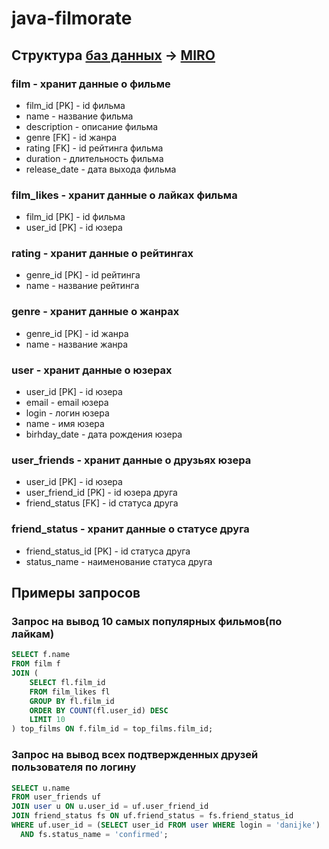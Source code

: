 # java-filmorate
## Структура [баз данных](https://github.com/danijke/java-filmorate/blob/sql_diagram/diagram_filmorate.jpg) -> [MIRO](https://miro.com/app/board/uXjVIQMs0_4=/?share_link_id=137127835375)
### film - хранит данные о фильме
* film_id [PK] - id фильма
* name - название фильма
* description - описание фильма
* genre [FK] - id жанра
* rating [FK] - id рейтинга фильма
* duration - длительность фильма
* release_date - дата выхода фильма

### film_likes - хранит данные о лайках фильма
* film_id [PK] - id фильма
* user_id [PK] - id юзера

### rating - хранит данные о рейтингах
* genre_id [PK] - id рейтинга
* name - название рейтинга

### genre - хранит данные о жанрах
* genre_id [PK] - id жанра
* name - название жанра

### user - хранит данные о юзерах
* user_id [PK] - id юзера
* email - email юзера
* login - логин юзера
* name - имя юзера
* birhday_date - дата рождения юзера

### user_friends - хранит данные о друзьях юзера
* user_id [PK] - id юзера
* user_friend_id [PK] - id юзера друга
* friend_status [FK] - id статуса друга

### friend_status - хранит данные о статусе друга
* friend_status_id [PK] - id статуса друга
* status_name - наименование статуса друга

## Примеры запросов
### Запрос на вывод 10 самых популярных фильмов(по лайкам)
```sql
SELECT f.name
FROM film f
JOIN (
    SELECT fl.film_id
    FROM film_likes fl
    GROUP BY fl.film_id
    ORDER BY COUNT(fl.user_id) DESC
    LIMIT 10
) top_films ON f.film_id = top_films.film_id;
```
### Запрос на вывод всех подтвержденных друзей пользователя по логину
```sql
SELECT u.name
FROM user_friends uf
JOIN user u ON u.user_id = uf.user_friend_id
JOIN friend_status fs ON uf.friend_status = fs.friend_status_id
WHERE uf.user_id = (SELECT user_id FROM user WHERE login = 'danijke')
  AND fs.status_name = 'confirmed';
```
